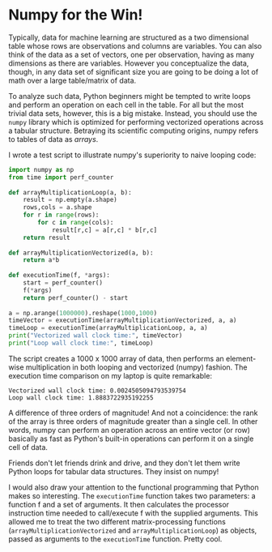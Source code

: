 # Numpy for the Win!
Typically, data for machine learning are structured as a two dimensional table whose rows are observations and columns are variables. You can also think of the data as a set of vectors, one per observation, having as many dimensions as there are variables. However you conceptualize the data, though, in any data set of significant size you are going to be doing a lot of math over a large table/matrix of data.

To analyze such data, Python beginners might be tempted to write loops and perform an operation on each cell in the table. For all but the most trivial data sets, however, this is a big mistake. Instead, you should use the `numpy` library which is optimized for performing vectorized operations across a tabular structure. Betraying its scientific computing origins, numpy refers to tables of data as *arrays*.

I wrote a test script to illustrate numpy's superiority to naive looping code:

```python
import numpy as np
from time import perf_counter
      
def arrayMultiplicationLoop(a, b):
    result = np.empty(a.shape)
    rows,cols = a.shape
    for r in range(rows):
        for c in range(cols):
            result[r,c] = a[r,c] * b[r,c]
    return result
    
def arrayMultiplicationVectorized(a, b):
    return a*b
    
def executionTime(f, *args):
    start = perf_counter()
    f(*args)
    return perf_counter() - start
    
a = np.arange(1000000).reshape(1000,1000)
timeVector = executionTime(arrayMultiplicationVectorized, a, a)
timeLoop = executionTime(arrayMultiplicationLoop, a, a)
print("Vectorized wall clock time:", timeVector)
print("Loop wall clock time:", timeLoop)
```

The script creates a 1000 x 1000 array of data, then performs an element-wise multiplication in both looping and vectorized (numpy) fashion. The execution time comparison on my laptop is quite remarkable:

```
Vectorized wall clock time: 0.0024505094793539754
Loop wall clock time: 1.8883722935192255
```

A difference of three orders of magnitude! And not a coincidence: the rank of the array is three orders of magnitude greater than a single cell. In other words, numpy can perform an operation across an entire vector (or row) basically as fast as Python's built-in operations can perform it on a single cell of data.

Friends don't let friends drink and drive, and they don't let them write Python loops for tabular data structures. They insist on numpy!

I would also draw your attention to the functional programming that Python makes so interesting. The `executionTime` function takes two parameters: a function f and a set of arguments. It then calculates the processor instruction time needed to call/execute f with the supplied arguments. This allowed me to treat the two different matrix-processing functions (`arrayMultiplicationVectorized` and `arrayMultiplicationLoop`) as objects, passed as arguments to the `executionTime` function. Pretty cool.
